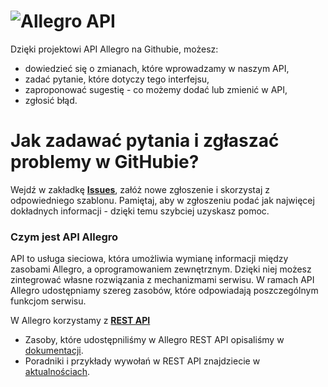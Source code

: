 # ![Allegro API](https://raw.githubusercontent.com/allegro/allegro-api/master/allegro-api-logo.png)

Dzięki projektowi API Allegro na Githubie, możesz:

* dowiedzieć się o zmianach, które wprowadzamy w naszym API,
* zadać pytanie, które dotyczy tego interfejsu,
* zaproponować sugestię - co możemy dodać lub zmienić w API,
* zgłosić błąd.

# Jak zadawać pytania i zgłaszać problemy w GitHubie? 
Wejdź w zakładkę **[Issues](https://github.com/allegro/allegro-api/issues)**, załóż nowe zgłoszenie i skorzystaj z odpowiedniego szablonu. Pamiętaj, aby w zgłoszeniu podać jak najwięcej dokładnych informacji - dzięki temu szybciej uzyskasz pomoc.


### Czym jest API Allegro
API to usługa sieciowa, która umożliwia wymianę informacji między zasobami Allegro, a oprogramowaniem zewnętrznym. Dzięki niej możesz  zintegrować własne rozwiązania z mechanizmami serwisu. W ramach API Allegro udostępniamy szereg zasobów, które odpowiadają poszczególnym funkcjom serwisu.

W Allegro korzystamy z **[REST API](https://developer.allegro.pl/)**

* Zasoby, które udostępniliśmy w Allegro REST API opisaliśmy w [dokumentacji](https://developer.allegro.pl/documentation/).
* Poradniki i przykłady wywołań w REST API znajdziecie w [aktualnościach](https://developer.allegro.pl/news/). 
